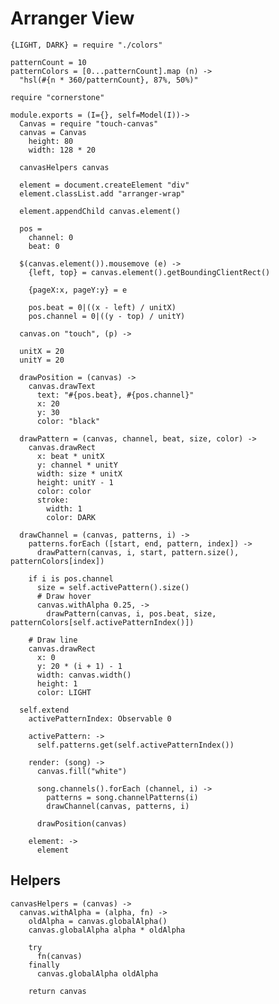 Arranger View
=============

    {LIGHT, DARK} = require "./colors"

    patternCount = 10
    patternColors = [0...patternCount].map (n) ->
      "hsl(#{n * 360/patternCount}, 87%, 50%)"

    require "cornerstone"

    module.exports = (I={}, self=Model(I))->
      Canvas = require "touch-canvas"
      canvas = Canvas
        height: 80
        width: 128 * 20

      canvasHelpers canvas

      element = document.createElement "div"
      element.classList.add "arranger-wrap"

      element.appendChild canvas.element()

      pos =
        channel: 0
        beat: 0

      $(canvas.element()).mousemove (e) ->
        {left, top} = canvas.element().getBoundingClientRect()

        {pageX:x, pageY:y} = e

        pos.beat = 0|((x - left) / unitX)
        pos.channel = 0|((y - top) / unitY)

      canvas.on "touch", (p) ->

      unitX = 20
      unitY = 20

      drawPosition = (canvas) ->
        canvas.drawText
          text: "#{pos.beat}, #{pos.channel}"
          x: 20
          y: 30
          color: "black"

      drawPattern = (canvas, channel, beat, size, color) ->
        canvas.drawRect
          x: beat * unitX
          y: channel * unitY
          width: size * unitX
          height: unitY - 1
          color: color
          stroke:
            width: 1
            color: DARK

      drawChannel = (canvas, patterns, i) ->
        patterns.forEach ([start, end, pattern, index]) ->
          drawPattern(canvas, i, start, pattern.size(), patternColors[index])

        if i is pos.channel
          size = self.activePattern().size()
          # Draw hover
          canvas.withAlpha 0.25, ->
            drawPattern(canvas, i, pos.beat, size, patternColors[self.activePatternIndex()])

        # Draw line
        canvas.drawRect
          x: 0
          y: 20 * (i + 1) - 1
          width: canvas.width()
          height: 1
          color: LIGHT

      self.extend
        activePatternIndex: Observable 0

        activePattern: ->
          self.patterns.get(self.activePatternIndex())

        render: (song) ->
          canvas.fill("white")

          song.channels().forEach (channel, i) ->
            patterns = song.channelPatterns(i)
            drawChannel(canvas, patterns, i)

          drawPosition(canvas)

        element: ->
          element

Helpers
-------

    canvasHelpers = (canvas) ->
      canvas.withAlpha = (alpha, fn) ->
        oldAlpha = canvas.globalAlpha()
        canvas.globalAlpha alpha * oldAlpha

        try
          fn(canvas)
        finally
          canvas.globalAlpha oldAlpha

        return canvas
